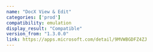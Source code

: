 ```yaml
---
name: "DocX View & Edit"
categories: ['prod']
compatibility: emulation
display_result: "Compatible"
version_from: "1.3.0.0"
link: https://apps.microsoft.com/detail/9MVWBGDFZ4ZJ
---
```

